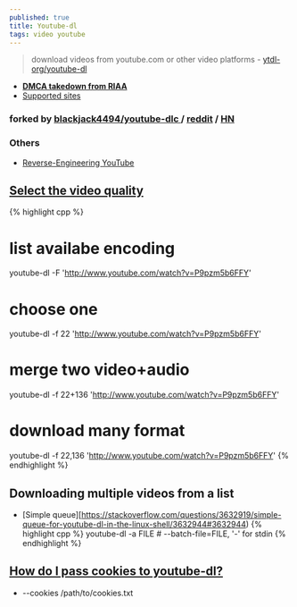```yaml
---
published: true
title: Youtube-dl
tags: video youtube
---
```

> download videos from youtube.com or other video platforms - [ytdl-org/youtube-dl](https://github.com/ytdl-org/youtube-dl/)

- [**DMCA takedown from RIAA**](https://news.ycombinator.com/item?id=24872911)
- [Supported sites](https://ytdl-org.github.io/youtube-dl/supportedsites.html)

### forked by [blackjack4494/youtube-dlc ](https://github.com/blackjack4494/youtube-dlc) / [reddit](https://www.reddit.com/r/DataHoarder/comments/ir8ic6/youtubedlc_an_active_fork_of_youtubedl/) / [HN]() 

### Others
- [Reverse-Engineering YouTube](https://tyrrrz.me/blog/reverse-engineering-youtube)

## [Select the video quality](https://askubuntu.com/questions/486297/how-to-select-video-quality-from-youtube-dl/486298#486298)

{% highlight cpp %}
# list availabe encoding
youtube-dl -F 'http://www.youtube.com/watch?v=P9pzm5b6FFY'

# choose one
youtube-dl -f 22 'http://www.youtube.com/watch?v=P9pzm5b6FFY'

# merge two video+audio
youtube-dl -f 22+136 'http://www.youtube.com/watch?v=P9pzm5b6FFY'

# download many format
youtube-dl -f 22,136 'http://www.youtube.com/watch?v=P9pzm5b6FFY'
{% endhighlight %}

## Downloading multiple videos from a list
- [Simple queue][https://stackoverflow.com/questions/3632919/simple-queue-for-youtube-dl-in-the-linux-shell/3632944#3632944)
{% highlight cpp %}
youtube-dl -a FILE   # --batch-file=FILE, '-' for stdin
{% endhighlight %}

## [How do I pass cookies to youtube-dl?](https://github.com/ytdl-org/youtube-dl/blob/master/README.md#how-do-i-pass-cookies-to-youtube-dl)
- --cookies /path/to/cookies.txt
